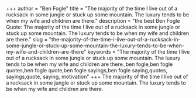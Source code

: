 +++
author = "Ben Fogle"
title = "The majority of the time I live out of a rucksack in some jungle or stuck up some mountain. The luxury tends to be when my wife and children are there."
description = "the best Ben Fogle Quote: The majority of the time I live out of a rucksack in some jungle or stuck up some mountain. The luxury tends to be when my wife and children are there."
slug = "the-majority-of-the-time-i-live-out-of-a-rucksack-in-some-jungle-or-stuck-up-some-mountain-the-luxury-tends-to-be-when-my-wife-and-children-are-there"
keywords = "The majority of the time I live out of a rucksack in some jungle or stuck up some mountain. The luxury tends to be when my wife and children are there.,ben fogle,ben fogle quotes,ben fogle quote,ben fogle sayings,ben fogle saying,quotes, sayings,quote, saying, motivation"
+++
The majority of the time I live out of a rucksack in some jungle or stuck up some mountain. The luxury tends to be when my wife and children are there.
